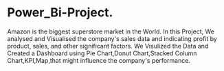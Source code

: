 # Power_Bi-Project.
Amazon is the biggest superstore market in the World. In this Project, We analysed and Visualised the company's sales data and indicating profit by product, sales, and other significant factors. 
We Visulized the Data and Created a Dashboard using Pie Chart,Donut Chart,Stacked Column Chart,KPI,Map,that might influence the company's performance.
